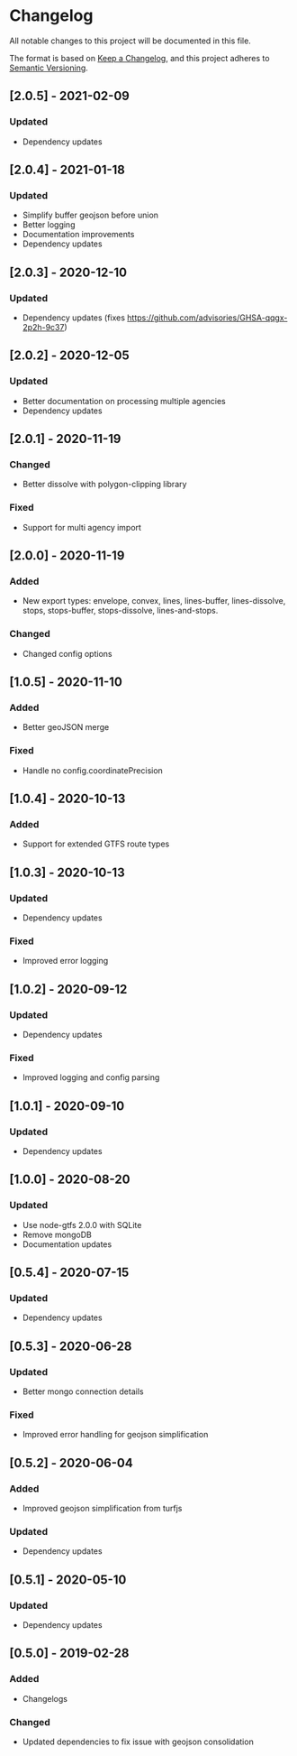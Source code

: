 # Changelog
All notable changes to this project will be documented in this file.

The format is based on [Keep a Changelog](https://keepachangelog.com/en/1.0.0/),
and this project adheres to [Semantic Versioning](https://semver.org/spec/v2.0.0.html).

## [2.0.5] - 2021-02-09
### Updated
- Dependency updates

## [2.0.4] - 2021-01-18
### Updated
- Simplify buffer geojson before union
- Better logging
- Documentation improvements
- Dependency updates

## [2.0.3] - 2020-12-10
### Updated
- Dependency updates (fixes https://github.com/advisories/GHSA-qqgx-2p2h-9c37)

## [2.0.2] - 2020-12-05
### Updated
- Better documentation on processing multiple agencies
- Dependency updates

## [2.0.1] - 2020-11-19
### Changed
- Better dissolve with polygon-clipping library
### Fixed
- Support for multi agency import

## [2.0.0] - 2020-11-19
### Added
- New export types: envelope, convex, lines, lines-buffer, lines-dissolve, stops, stops-buffer, stops-dissolve, lines-and-stops.
### Changed
- Changed config options

## [1.0.5] - 2020-11-10
### Added
- Better geoJSON merge
### Fixed
- Handle no config.coordinatePrecision

## [1.0.4] - 2020-10-13
### Added
- Support for extended GTFS route types

## [1.0.3] - 2020-10-13
### Updated
- Dependency updates
### Fixed
- Improved error logging

## [1.0.2] - 2020-09-12
### Updated
- Dependency updates
### Fixed
- Improved logging and config parsing

## [1.0.1] - 2020-09-10
### Updated
- Dependency updates

## [1.0.0] - 2020-08-20
### Updated
- Use node-gtfs 2.0.0 with SQLite
- Remove mongoDB
- Documentation updates

## [0.5.4] - 2020-07-15
### Updated
- Dependency updates

## [0.5.3] - 2020-06-28
### Updated
- Better mongo connection details
### Fixed
- Improved error handling for geojson simplification

## [0.5.2] - 2020-06-04
### Added
- Improved geojson simplification from turfjs
### Updated
- Dependency updates

## [0.5.1] - 2020-05-10
### Updated
- Dependency updates

## [0.5.0] - 2019-02-28
### Added
- Changelogs

### Changed
- Updated dependencies to fix issue with geojson consolidation
